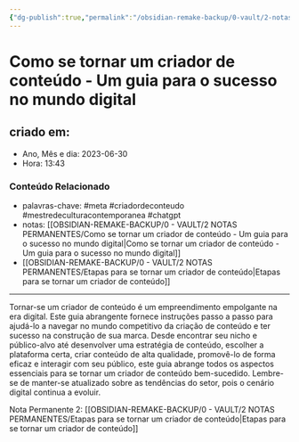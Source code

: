 ```yaml
---
{"dg-publish":true,"permalink":"/obsidian-remake-backup/0-vault/2-notas-permanentes/como-se-tornar-um-criador-de-conteudo-um-guia-para-o-sucesso-no-mundo-digital/","tags":["permanente","meta","criadordeconteudo","mestredeculturacontemporanea","chatgpt"],"dgHomeLink":true,"dgShowLocalGraph":true,"dgShowFileTree":true,"dgEnableSearch":true,"noteIcon":""}
---
```


# Como se tornar um criador de conteúdo - Um guia para o sucesso no mundo digital

## criado em: 
-  Ano, Mês e dia: 2023-06-30
- Hora: 13:43

### Conteúdo Relacionado
- palavras-chave: #meta #criadordeconteudo #mestredeculturacontemporanea #chatgpt 
- notas: [[OBSIDIAN-REMAKE-BACKUP/0 - VAULT/2 NOTAS PERMANENTES/Como se tornar um criador de conteúdo - Um guia para o sucesso no mundo digital\|Como se tornar um criador de conteúdo - Um guia para o sucesso no mundo digital]]
- [[OBSIDIAN-REMAKE-BACKUP/0 - VAULT/2 NOTAS PERMANENTES/Etapas para se tornar um criador de conteúdo\|Etapas para se tornar um criador de conteúdo]]

---

Tornar-se um criador de conteúdo é um empreendimento empolgante na era digital. Este guia abrangente fornece instruções passo a passo para ajudá-lo a navegar no mundo competitivo da criação de conteúdo e ter sucesso na construção de sua marca. Desde encontrar seu nicho e público-alvo até desenvolver uma estratégia de conteúdo, escolher a plataforma certa, criar conteúdo de alta qualidade, promovê-lo de forma eficaz e interagir com seu público, este guia abrange todos os aspectos essenciais para se tornar um criador de conteúdo bem-sucedido. Lembre-se de manter-se atualizado sobre as tendências do setor, pois o cenário digital continua a evoluir.

Nota Permanente 2: [[OBSIDIAN-REMAKE-BACKUP/0 - VAULT/2 NOTAS PERMANENTES/Etapas para se tornar um criador de conteúdo\|Etapas para se tornar um criador de conteúdo]]

